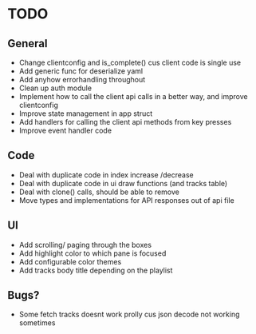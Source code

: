 # TODO

## General
- Change clientconfig and is_complete() cus client code is single use
- Add generic func for deserialize yaml
- Add anyhow errorhandling throughout
- Clean up auth module
- Implement how to call the client api calls in a better way, and improve clientconfig
- Improve state management in app struct
- Add handlers for calling the client api methods from key presses
- Improve event handler code


## Code
- Deal with duplicate code in index increase /decrease
- Deal with duplicate code in ui draw functions (and tracks table)
- Deal with clone() calls, should be able to remove
- Move types and implementations for API responses out of api file

## UI
- Add scrolling/ paging through the boxes
- Add highlight color to which pane is focused
- Add configurable color themes
- Add tracks body title depending on the playlist

## Bugs?
- Some fetch tracks doesnt work prolly cus json decode not working sometimes
